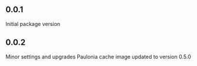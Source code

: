 ## 0.0.1

Initial package version

## 0.0.2

Minor settings and upgrades
Paulonia cache image updated to version 0.5.0